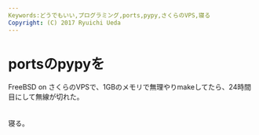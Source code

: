 ```yaml
---
Keywords:どうでもいい,プログラミング,ports,pypy,さくらのVPS,寝る
Copyright: (C) 2017 Ryuichi Ueda
---
```


# portsのpypyを
FreeBSD on さくらのVPSで、1GBのメモリで無理やりmakeしてたら、24時間目にして無線が切れた。<br />
<br />
<br />
寝る。
